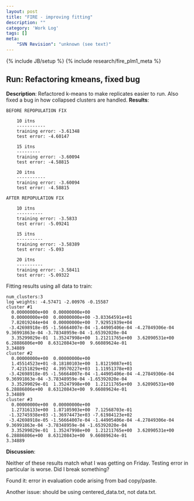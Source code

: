 ```yaml
---
layout: post
title: "FIRE - improving fitting"
description: ""
category: 'Work Log'
tags: []
meta: 
    "SVN Revision": "unknown (see text)"
---
```

{% include JB/setup %}
{% include research/fire_plm1_meta %}

Run: Refactoring kmeans, fixed bug
--------------
**Description**: Refactored k-means to make replicates easier to run.  Also fixed a bug in how collapsed clusters are handled.
**Results**:  

    BEFORE REPOPULATION FIX

        10 itns
        -----------
        training error: -3.61348
        test error: -4.60147

        15 itns
        ---------
        training error: -3.60094
        test error: -4.58815

        20 itns
        -----------
        training error: -3.60094
        test error: -4.58815

    AFTER REPOPULATION FIX

        10 itns
        ----------
        training error: -3.5833
        test error: -5.09241

        15 itns
        ----------
        training error: -3.58389
        test error: -5.093

        20 itns
        ----------
        training error: -3.58411
        test error: -5.09322


Fitting results using all data to train:
    
    num_clusters:3
    log weights: -4.57471 -2.00976 -0.15587
    cluster #1
      0.00000000e+00  0.00000000e+00
      0.00000000e+00  0.00000000e+00 -3.83364591e+01
      7.82019244e+04  0.00000000e+00  7.92951939e+04
     -3.42698918e-05 -1.56664007e-04 -1.44905406e-04 -4.27849306e-04  9.36991863e-04 -3.78348959e-04 -1.65392020e-04
      3.35299029e-01  1.35247998e+00  1.21211765e+00  3.62090531e+00  6.28886806e+00  8.63120843e+00  9.66089624e-01
    3.34889
    cluster #2
      0.00000000e+00  0.00000000e+00
      1.45514523e+01 -8.18180103e+00  1.81219087e+01
      7.42151829e+02  4.39570227e+03  1.11951378e+03
     -3.42698918e-05 -1.56664007e-04 -1.44905406e-04 -4.27849306e-04  9.36991863e-04 -3.78348959e-04 -1.65392020e-04
      3.35299029e-01  1.35247998e+00  1.21211765e+00  3.62090531e+00  6.28886806e+00  8.63120843e+00  9.66089624e-01
    3.34889
    cluster #3
      0.00000000e+00  0.00000000e+00
      1.27316133e+00  1.87105903e+00  7.12568703e-01
     -1.32745938e+03 -1.36974473e+03 -7.61984123e+02
     -3.42698918e-05 -1.56664007e-04 -1.44905406e-04 -4.27849306e-04  9.36991863e-04 -3.78348959e-04 -1.65392020e-04
      3.35299029e-01  1.35247998e+00  1.21211765e+00  3.62090531e+00  6.28886806e+00  8.63120843e+00  9.66089624e-01
    3.34889

**Discussion**: 

Neither of these results match what I was getting on Friday.  Testing error in particular is worse.  Did I break something?

Found it:  error in evaluation code arising from bad copy/paste.

Another issue:  should be using centered_data.txt, not data.txt.   

